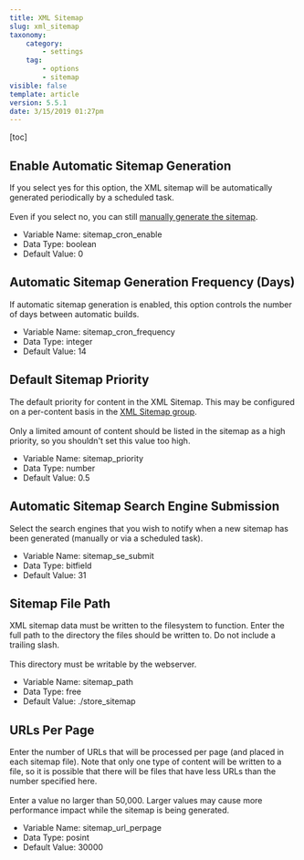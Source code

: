 ```yaml
---
title: XML Sitemap
slug: xml_sitemap
taxonomy:
    category:
        - settings
    tag:
        - options
        - sitemap
visible: false
template: article
version: 5.5.1
date: 3/15/2019 01:27pm
---
```


[toc]

## Enable Automatic Sitemap Generation
If you select yes for this option, the XML sitemap will be automatically generated periodically by a scheduled task.<br />
<br />
Even if you select no, you can still <a href="admincp/sitemap.php?do=buildsitemap">manually generate the sitemap</a>.



- Variable Name: sitemap_cron_enable
- Data Type: boolean
- Default Value: 0

## Automatic Sitemap Generation Frequency (Days)
If automatic sitemap generation is enabled, this option controls the number of days between automatic builds.



- Variable Name: sitemap_cron_frequency
- Data Type: integer
- Default Value: 14

## Default Sitemap Priority
The default priority for content in the XML Sitemap. This may be configured on a per-content basis in the <a href="admincp/sitemap.php">XML Sitemap group</a>.<br />
<br />
Only a limited amount of content should be listed in the sitemap as a high priority, so you shouldn't set this value too high.



- Variable Name: sitemap_priority
- Data Type: number
- Default Value: 0.5

## Automatic Sitemap Search Engine Submission
Select the search engines that you wish to notify when a new sitemap has been generated (manually or via a scheduled task).



- Variable Name: sitemap_se_submit
- Data Type: bitfield
- Default Value: 31

## Sitemap File Path
XML sitemap data must be written to the filesystem to function. Enter the full path to the directory the files should be written to. Do not include a trailing slash.<br />
<br />
This directory must be writable by the webserver.



- Variable Name: sitemap_path
- Data Type: free
- Default Value: ./store_sitemap

## URLs Per Page
Enter the number of URLs that will be processed per page (and placed in each sitemap file). Note that only one type of content will be written to a file, so it is possible that there will be files that have less URLs than the number specified here.<br />
<br />
Enter a value no larger than 50,000. Larger values may cause more performance impact while the sitemap is being generated.



- Variable Name: sitemap_url_perpage
- Data Type: posint
- Default Value: 30000
